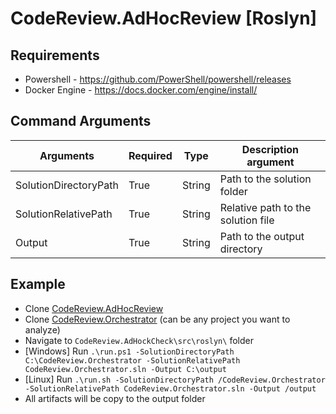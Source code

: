 # CodeReview.AdHocReview [Roslyn]

## Requirements

- Powershell - https://github.com/PowerShell/powershell/releases
- Docker Engine - https://docs.docker.com/engine/install/

## Command Arguments

| Arguments             | Required | Type   | Description argument               |
|-----------------------|----------|--------|------------------------------------|
| SolutionDirectoryPath | True     | String | Path to the solution folder        |
| SolutionRelativePath  | True     | String | Relative path to the solution file |
| Output                | True     | String | Path to the output directory       |

## Example

- Clone [CodeReview.AdHocReview](https://github.com/GodelTech/CodeReview.AdHocReview)
- Clone [CodeReview.Orchestrator](https://github.com/GodelTech/CodeReview.Orchestrator) (can be any project you want to analyze)
- Navigate to `CodeReview.AdHockCheck\src\roslyn\` folder
- [Windows] Run `.\run.ps1 -SolutionDirectoryPath C:\CodeReview.Orchestrator -SolutionRelativePath CodeReview.Orchestrator.sln -Output C:\output`
- [Linux] Run `.\run.sh -SolutionDirectoryPath /CodeReview.Orchestrator -SolutionRelativePath CodeReview.Orchestrator.sln -Output /output`
- All artifacts will be copy to the output folder 